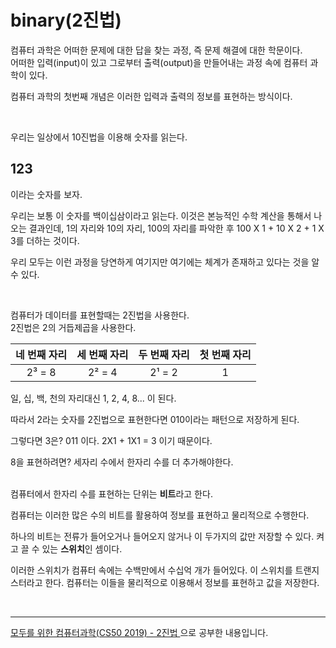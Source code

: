 # binary(2진법)

컴퓨터 과학은 어떠한 문제에 대한 답을 찾는 과정, 즉 문제 해결에 대한 학문이다.  
어떠한 입력(input)이 있고 그로부터 출력(output)을 만들어내는 과정 속에 컴퓨터 과학이 있다.

컴퓨터 과학의 첫번째 개념은 이러한 입력과 출력의 정보를 표현하는 방식이다.

<br>

우리는 일상에서 10진법을 이용해 숫자를 읽는다.

## 123

이라는 숫자를 보자.<br>

우리는 보통 이 숫자를 백이십삼이라고 읽는다. 이것은 본능적인 수학 계산을 통해서 나오는 결과인데,
1의 자리와 10의 자리, 100의 자리를 파악한 후
100 X 1 + 10 X 2 + 1 X 3를 더하는 것이다.<br>

우리 모두는 이런 과정을 당연하게 여기지만 여기에는 체계가 존재하고 있다는 것을 알 수 있다.

<br>

컴퓨터가 데이터를 표현할때는 2진법을 사용한다.<br>2진법은 2의 거듭제곱을 사용한다.

| 네 번째 자리 | 세 번째 자리 | 두 번째 자리 | 첫 번째 자리 |
| :----------: | :----------: | :----------: | :----------: |
|    2³ = 8    |    2² = 4    |    2¹ = 2    |      1       |

일, 십, 백, 천의 자리대신 1, 2, 4, 8... 이 된다.

따라서 2라는 숫자를 2진법으로 표현한다면 010이라는 패턴으로 저장하게 된다.

그렇다면 3은?
011 이다.
2X1 + 1X1 = 3 이기 때문이다.

8을 표현하려면? 세자리 수에서 한자리 수를 더 추가해야한다.

<br>
컴퓨터에서 한자리 수를 표현하는 단위는 <b>비트</b>라고 한다.

컴퓨터는 이러한 많은 수의 비트를 활용하여 정보를 표현하고 물리적으로 수행한다.

하나의 비트는 전류가 들어오거나 들어오지 않거나 이 두가지의 값만 저장할 수 있다. 켜고 끌 수 있는 <b>스위치</b>인 셈이다.

이러한 스위치가 컴퓨터 속에는 수백만에서 수십억 개가 들어있다. 이 스위치를 트랜지스터라고 한다. 컴퓨터는 이들을 물리적으로 이용해서 정보를 표현하고 값을 저장한다.

<br>
<hr>
<a href="https://www.boostcourse.org/cs112">모두를 위한 컴퓨터과학(CS50 2019) - 2진법 </a>으로 공부한 내용입니다.
